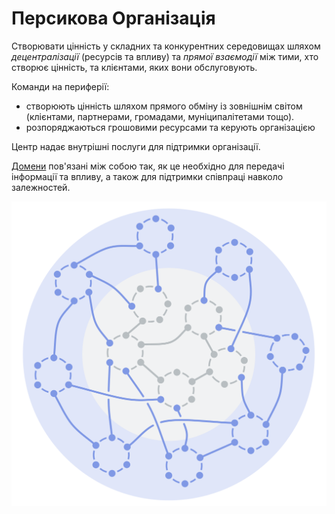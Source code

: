 # Персикова Організація

<summary>
Створювати цінність у складних та конкурентних середовищах шляхом <em>децентралізації</em> (ресурсів та впливу) та <em>прямої взаємодії</em> між тими, хто створює цінність, та клієнтами, яких вони обслуговують.
</summary>

Команди на периферії:

- створюють цінність шляхом прямого обміну із зовнішнім світом (клієнтами, партнерами, громадами, муніципалітетами тощо).
- розпоряджаються грошовими ресурсами та керують організацією

Центр надає внутрішні послуги для підтримки організації.

[Домени](glossary:domain) пов'язані між собою так, як це необхідно для передачі інформації та впливу, а також для підтримки співпраці навколо залежностей.

![Персикова Організація](img/structural-patterns/peach-organization.png)